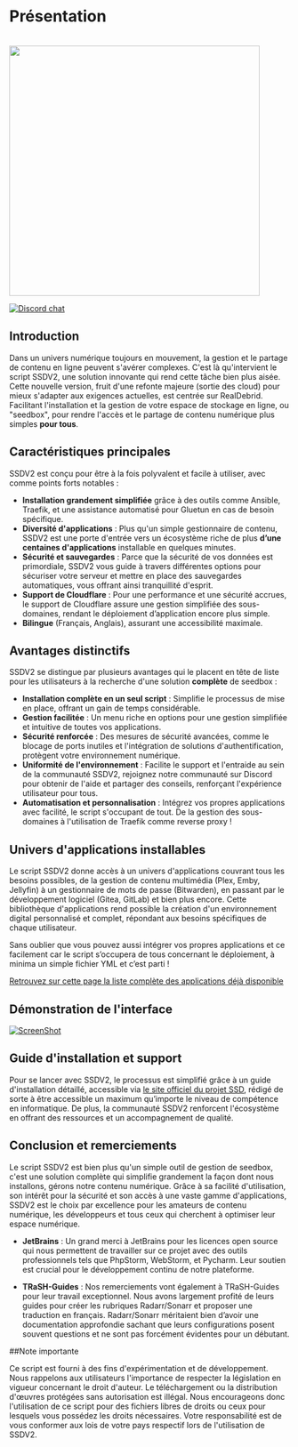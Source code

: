 # Présentation

<br /><img src="https://user-images.githubusercontent.com/64525827/107496602-ceddbb80-6b91-11eb-9a05-ac311eedf150.png" width="450">

[![Discord chat](https://img.shields.io/discord/533736783414820864?style=for-the-badge&color=4051B5&logo=discord)](https://discord.gg/qbfdKVYB)

## Introduction

Dans un univers numérique toujours en mouvement, la gestion et le partage de contenu en ligne peuvent s'avérer complexes. C'est là qu'intervient le script SSDV2, une solution innovante qui rend cette tâche bien plus aisée. Cette nouvelle version, fruit d'une refonte majeure (sortie des cloud) pour mieux s'adapter aux exigences actuelles, est centrée sur RealDebrid. Facilitant l'installation et la gestion de votre espace de stockage en ligne, ou "seedbox", pour rendre l'accès et le partage de contenu numérique plus simples **pour tous**.

## Caractéristiques principales

SSDV2 est conçu pour être à la fois polyvalent et facile à utiliser, avec comme points forts notables :

- **Installation grandement simplifiée** grâce à des outils comme Ansible, Traefik, et une assistance automatisé pour Gluetun en cas de besoin spécifique.
- **Diversité d'applications** : Plus qu'un simple gestionnaire de contenu, SSDV2 est une porte d'entrée vers un écosystème riche de plus **d’une centaines d'applications** installable en quelques minutes.
- **Sécurité et sauvegardes** : Parce que la sécurité de vos données est primordiale, SSDV2 vous guide à travers différentes options pour sécuriser votre serveur et mettre en place des sauvegardes automatiques, vous offrant ainsi tranquillité d'esprit.
- **Support de Cloudflare** : Pour une performance et une sécurité accrues, le support de Cloudflare assure une gestion simplifiée des sous-domaines, rendant le déploiement d’application encore plus simple.
- **Bilingue** (Français, Anglais), assurant une accessibilité maximale.

## Avantages distinctifs

SSDV2 se distingue par plusieurs avantages qui le placent en tête de liste pour les utilisateurs à la recherche d'une solution **complète** de seedbox :

- **Installation complète en un seul script** : Simplifie le processus de mise en place, offrant un gain de temps considérable.
- **Gestion facilitée** : Un menu riche en options pour une gestion simplifiée et intuitive de toutes vos applications.
- **Sécurité renforcée** : Des mesures de sécurité avancées, comme le blocage de ports inutiles et l'intégration de solutions d'authentification, protègent votre environnement numérique.
- **Uniformité de l'environnement** : Facilite le support et l'entraide au sein de la communauté SSDV2, rejoignez notre communauté sur Discord pour obtenir de l'aide et partager des conseils, renforçant l'expérience utilisateur pour tous.
- **Automatisation et personnalisation** : Intégrez vos propres applications avec facilité, le script s'occupant de tout. De la gestion des sous-domaines à l'utilisation de Traefik comme reverse proxy !

## Univers d'applications installables

Le script SSDV2 donne accès à un univers d'applications couvrant tous les besoins possibles, de la gestion de contenu multimédia (Plex, Emby, Jellyfin) à un gestionnaire de mots de passe (Bitwarden), en passant par le développement logiciel (Gitea, GitLab) et bien plus encore. Cette bibliothèque d'applications rend possible la création d'un environnement digital personnalisé et complet, répondant aux besoins spécifiques de chaque utilisateur.

Sans oublier que vous pouvez aussi intégrer vos propres applications et ce facilement car le script s’occupera de tous concernant le déploiement, à minima un simple fichier YML et c’est parti !

[Retrouvez sur cette page la liste complète des applications déjà disponible](https://#/)

## Démonstration de l'interface

[![ScreenShot](https://user-images.githubusercontent.com/64525827/166642246-48c95b9e-c116-4d5b-b3e2-2e1305389f4f.png)](https://user-images.githubusercontent.com/64525827/166640750-3a9b032f-80b1-4aa0-8966-b7abd560f57d.mp4)


## Guide d'installation et support

Pour se lancer avec SSDV2, le processus est simplifié grâce à un guide d'installation détaillé, accessible via [le site officiel du projet SSD](https://projetssd.github.io/ssdv2_docs/Installation/introduction/), rédigé de sorte à être accessible un maximum qu’importe le niveau de compétence en informatique. De plus, la communauté SSDV2 renforcent l'écosystème en offrant des ressources et un accompagnement de qualité.

## Conclusion et remerciements

Le script SSDV2 est bien plus qu'un simple outil de gestion de seedbox, c'est une solution complète qui simplifie grandement la façon dont nous installons, gérons notre contenu numérique. Grâce à sa facilité d'utilisation, son intérêt pour la sécurité et son accès à une vaste gamme d'applications, SSDV2 est le choix par excellence pour les amateurs de contenu numérique, les développeurs et tous ceux qui cherchent à optimiser leur espace numérique.

- **JetBrains** : Un grand merci à JetBrains pour les licences open source qui nous permettent de travailler sur ce projet avec des outils professionnels tels que PhpStorm, WebStorm, et Pycharm. Leur soutien est crucial pour le développement continu de notre plateforme.

- **TRaSH-Guides** : Nos remerciements vont également à TRaSH-Guides pour leur travail exceptionnel. Nous avons largement profité de leurs guides pour créer les rubriques Radarr/Sonarr et proposer une traduction en français. Radarr/Sonarr méritaient bien d’avoir une documentation approfondie sachant que leurs configurations posent souvent questions et ne sont pas forcément évidentes pour un débutant.

##Note importante

Ce script est fourni à des fins d'expérimentation et de développement. Nous rappelons aux utilisateurs l'importance de respecter la législation en vigueur concernant le droit d'auteur. Le téléchargement ou la distribution d'œuvres protégées sans autorisation est illégal. Nous encourageons donc l'utilisation de ce script pour des fichiers libres de droits ou ceux pour lesquels vous possédez les droits nécessaires. Votre responsabilité est de vous conformer aux lois de votre pays respectif lors de l'utilisation de SSDV2.